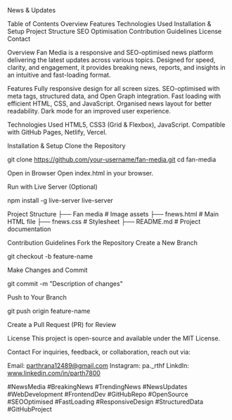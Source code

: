 News & Updates

Table of Contents
Overview
Features
Technologies Used
Installation & Setup
Project Structure
SEO Optimisation
Contribution Guidelines
License
Contact

Overview
Fan Media is a responsive and SEO-optimised news platform delivering the latest updates across various topics. Designed for speed, clarity, and engagement, it provides breaking news, reports, and insights in an intuitive and fast-loading format.

Features
Fully responsive design for all screen sizes.
SEO-optimised with meta tags, structured data, and Open Graph integration.
Fast loading with efficient HTML, CSS, and JavaScript.
Organised news layout for better readability.
Dark mode for an improved user experience.

Technologies Used
HTML5, CSS3 (Grid & Flexbox), JavaScript.
Compatible with GitHub Pages, Netlify, Vercel.

Installation & Setup
Clone the Repository

git clone https://github.com/your-username/fan-media.git
cd fan-media

Open in Browser
Open index.html in your browser.

Run with Live Server (Optional)

npm install -g live-server
live-server

Project Structure
├── Fan media # Image assets
├── fnews.html # Main HTML file
├── fnews.css # Stylesheet
├── README.md # Project documentation


Contribution Guidelines
Fork the Repository
Create a New Branch

git checkout -b feature-name

Make Changes and Commit

git commit -m "Description of changes"

Push to Your Branch

git push origin feature-name

Create a Pull Request (PR) for Review

License
This project is open-source and available under the MIT License.

Contact
For inquiries, feedback, or collaboration, reach out via:

Email: parthrana12489@gmail.com
Instagram: pa._rthf
LinkdIn: www.linkedin.com/in/parth7800

#NewsMedia #BreakingNews #TrendingNews #NewsUpdates #WebDevelopment #FrontendDev #GitHubRepo #OpenSource #SEOOptimised #FastLoading #ResponsiveDesign #StructuredData #GitHubProject
